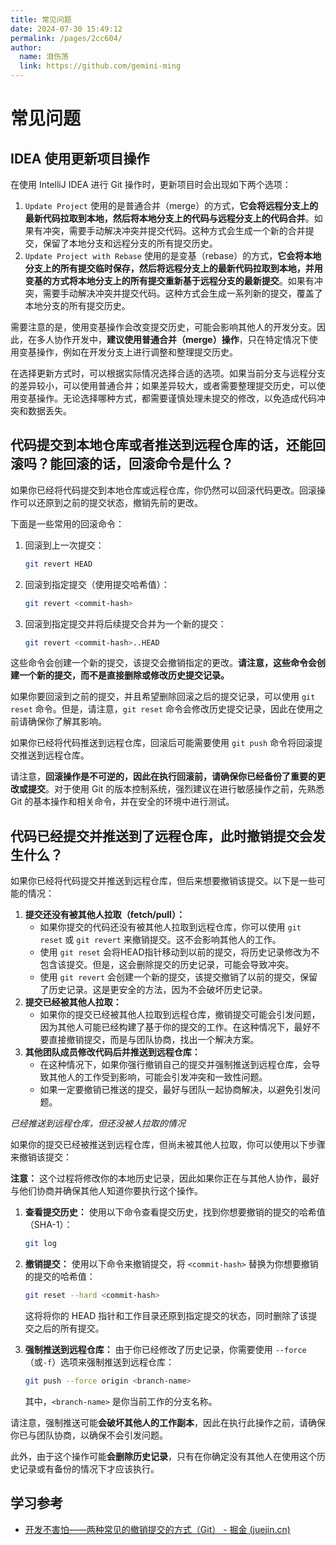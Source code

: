 ```yaml
---
title: 常见问题
date: 2024-07-30 15:49:12
permalink: /pages/2cc604/
author: 
  name: 泪伤荡
  link: https://github.com/gemini-ming
---
```

# 常见问题

## IDEA 使用更新项目操作

在使用 IntelliJ IDEA 进行 Git 操作时，更新项目时会出现如下两个选项：

1. `Update Project` 使用的是普通合并（merge）的方式，**它会将远程分支上的最新代码拉取到本地，然后将本地分支上的代码与远程分支上的代码合并**。如果有冲突，需要手动解决冲突并提交代码。这种方式会生成一个新的合并提交，保留了本地分支和远程分支的所有提交历史。
2. `Update Project with Rebase` 使用的是变基（rebase）的方式，**它会将本地分支上的所有提交临时保存，然后将远程分支上的最新代码拉取到本地，并用变基的方式将本地分支上的所有提交重新基于远程分支的最新提交**。如果有冲突，需要手动解决冲突并提交代码。这种方式会生成一系列新的提交，覆盖了本地分支的所有提交历史。

需要注意的是，使用变基操作会改变提交历史，可能会影响其他人的开发分支。因此，在多人协作开发中，**建议使用普通合并（merge）操作**，只在特定情况下使用变基操作，例如在开发分支上进行调整和整理提交历史。

在选择更新方式时，可以根据实际情况选择合适的选项。如果当前分支与远程分支的差异较小，可以使用普通合并；如果差异较大，或者需要整理提交历史，可以使用变基操作。无论选择哪种方式，都需要谨慎处理未提交的修改，以免造成代码冲突和数据丢失。



## 代码提交到本地仓库或者推送到远程仓库的话，还能回滚吗？能回滚的话，回滚命令是什么？

如果你已经将代码提交到本地仓库或远程仓库，你仍然可以回滚代码更改。回滚操作可以还原到之前的提交状态，撤销先前的更改。

下面是一些常用的回滚命令：

1. 回滚到上一次提交：

   ```bash
   git revert HEAD
   ```

2. 回滚到指定提交（使用提交哈希值）：

   ```bash
   git revert <commit-hash>
   ```

3. 回滚到指定提交并将后续提交合并为一个新的提交：

   ```bash
   git revert <commit-hash>..HEAD
   ```

这些命令会创建一个新的提交，该提交会撤销指定的更改。**请注意，这些命令会创建一个新的提交，而不是直接删除或修改历史提交记录。**

如果你要回滚到之前的提交，并且希望删除回滚之后的提交记录，可以使用 `git reset` 命令。但是，请注意，`git reset` 命令会修改历史提交记录，因此在使用之前请确保你了解其影响。

如果你已经将代码推送到远程仓库，回滚后可能需要使用 `git push` 命令将回滚提交推送到远程仓库。

请注意，**回滚操作是不可逆的，因此在执行回滚前，请确保你已经备份了重要的更改或提交**。对于使用 Git 的版本控制系统，强烈建议在进行敏感操作之前，先熟悉 Git 的基本操作和相关命令，并在安全的环境中进行测试。



## 代码已经提交并推送到了远程仓库，此时撤销提交会发生什么？

如果你已经将代码提交并推送到远程仓库，但后来想要撤销该提交。以下是一些可能的情况：

1. **提交还没有被其他人拉取（fetch/pull）：**
   - 如果你提交的代码还没有被其他人拉取到远程仓库，你可以使用 `git reset` 或 `git revert` 来撤销提交。这不会影响其他人的工作。
   - 使用 `git reset` 会将HEAD指针移动到以前的提交，将历史记录修改为不包含该提交。但是，这会删除提交的历史记录，可能会导致冲突。
   - 使用 `git revert` 会创建一个新的提交，该提交撤销了以前的提交，保留了历史记录。这是更安全的方法，因为不会破坏历史记录。
2. **提交已经被其他人拉取：**
   - 如果你的提交已经被其他人拉取到远程仓库，撤销提交可能会引发问题，因为其他人可能已经构建了基于你的提交的工作。在这种情况下，最好不要直接撤销提交，而是与团队协商，找出一个解决方案。
3. **其他团队成员修改代码后并推送到远程仓库：**
   - 在这种情况下，如果你强行撤销自己的提交并强制推送到远程仓库，会导致其他人的工作受到影响，可能会引发冲突和一致性问题。
   - 如果一定要撤销已推送的提交，最好与团队一起协商解决，以避免引发问题。

*已经推送到远程仓库，但还没被人拉取的情况*

如果你的提交已经被推送到远程仓库，但尚未被其他人拉取，你可以使用以下步骤来撤销该提交：

**注意：** 这个过程将修改你的本地历史记录，因此如果你正在与其他人协作，最好与他们协商并确保其他人知道你要执行这个操作。

1. **查看提交历史：** 使用以下命令查看提交历史，找到你想要撤销的提交的哈希值（SHA-1）：

   ```bash
   git log
   ```

2. **撤销提交：** 使用以下命令来撤销提交，将 `<commit-hash>` 替换为你想要撤销的提交的哈希值：

   ```bash
   git reset --hard <commit-hash>
   ```

   这将将你的 HEAD 指针和工作目录还原到指定提交的状态，同时删除了该提交之后的所有提交。

3. **强制推送到远程仓库：** 由于你已经修改了历史记录，你需要使用 `--force`（或`-f`）选项来强制推送到远程仓库：

   ```bash
   git push --force origin <branch-name>
   ```

   其中，`<branch-name>` 是你当前工作的分支名称。

请注意，强制推送可能**会破坏其他人的工作副本**，因此在执行此操作之前，请确保你已与团队协商，以确保不会引发问题。

此外，由于这个操作可能**会删除历史记录**，只有在你确定没有其他人在使用这个历史记录或有备份的情况下才应该执行。





## 学习参考

- [开发不害怕——两种常见的撤销提交的方式（Git） - 掘金 (juejin.cn)](https://juejin.cn/post/7023380175442165768)
